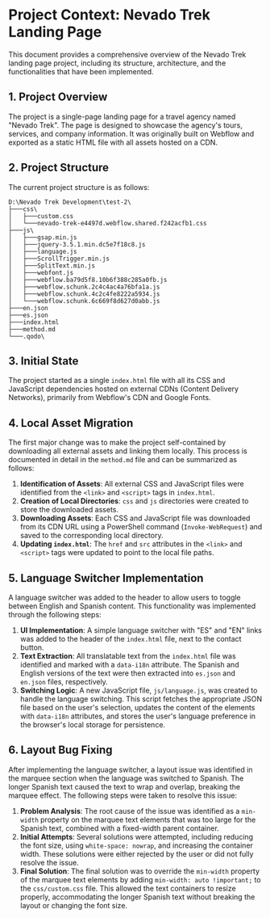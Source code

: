 # Project Context: Nevado Trek Landing Page

This document provides a comprehensive overview of the Nevado Trek landing page project, including its structure, architecture, and the functionalities that have been implemented.

## 1. Project Overview

The project is a single-page landing page for a travel agency named "Nevado Trek". The page is designed to showcase the agency's tours, services, and company information. It was originally built on Webflow and exported as a static HTML file with all assets hosted on a CDN.

## 2. Project Structure

The current project structure is as follows:

```
D:\Nevado Trek Development\test-2\
├───css\
│   ├───custom.css
│   └───nevado-trek-e4497d.webflow.shared.f242acfb1.css
├───js\
│   ├───gsap.min.js
│   ├───jquery-3.5.1.min.dc5e7f18c8.js
│   ├───language.js
│   ├───ScrollTrigger.min.js
│   ├───SplitText.min.js
│   ├───webfont.js
│   ├───webflow.ba79d5f8.10b6f388c285a0fb.js
│   ├───webflow.schunk.2c4c4ac4a76bfa1a.js
│   ├───webflow.schunk.4c2c4fe8222a5934.js
│   └───webflow.schunk.6c669f8d627d0abb.js
├───en.json
├───es.json
├───index.html
├───method.md
└───.qodo\
```

## 3. Initial State

The project started as a single `index.html` file with all its CSS and JavaScript dependencies hosted on external CDNs (Content Delivery Networks), primarily from Webflow's CDN and Google Fonts.

## 4. Local Asset Migration

The first major change was to make the project self-contained by downloading all external assets and linking them locally. This process is documented in detail in the `method.md` file and can be summarized as follows:

1.  **Identification of Assets**: All external CSS and JavaScript files were identified from the `<link>` and `<script>` tags in `index.html`.
2.  **Creation of Local Directories**: `css` and `js` directories were created to store the downloaded assets.
3.  **Downloading Assets**: Each CSS and JavaScript file was downloaded from its CDN URL using a PowerShell command (`Invoke-WebRequest`) and saved to the corresponding local directory.
4.  **Updating `index.html`**: The `href` and `src` attributes in the `<link>` and `<script>` tags were updated to point to the local file paths.

## 5. Language Switcher Implementation

A language switcher was added to the header to allow users to toggle between English and Spanish content. This functionality was implemented through the following steps:

1.  **UI Implementation**: A simple language switcher with "ES" and "EN" links was added to the header of the `index.html` file, next to the contact button.
2.  **Text Extraction**: All translatable text from the `index.html` file was identified and marked with a `data-i18n` attribute. The Spanish and English versions of the text were then extracted into `es.json` and `en.json` files, respectively.
3.  **Switching Logic**: A new JavaScript file, `js/language.js`, was created to handle the language switching. This script fetches the appropriate JSON file based on the user's selection, updates the content of the elements with `data-i18n` attributes, and stores the user's language preference in the browser's local storage for persistence.

## 6. Layout Bug Fixing

After implementing the language switcher, a layout issue was identified in the marquee section when the language was switched to Spanish. The longer Spanish text caused the text to wrap and overlap, breaking the marquee effect. The following steps were taken to resolve this issue:

1.  **Problem Analysis**: The root cause of the issue was identified as a `min-width` property on the marquee text elements that was too large for the Spanish text, combined with a fixed-width parent container.
2.  **Initial Attempts**: Several solutions were attempted, including reducing the font size, using `white-space: nowrap`, and increasing the container width. These solutions were either rejected by the user or did not fully resolve the issue.
3.  **Final Solution**: The final solution was to override the `min-width` property of the marquee text elements by adding `min-width: auto !important;` to the `css/custom.css` file. This allowed the text containers to resize properly, accommodating the longer Spanish text without breaking the layout or changing the font size.
